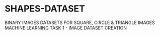 # SHAPES-DATASET
BINARY IMAGES DATASETS FOR SQUARE, CIRCLE &amp; TRIANGLE IMAGES
MACHINE LEARNING TASK 1 - IMAGE DATASET CREATION
